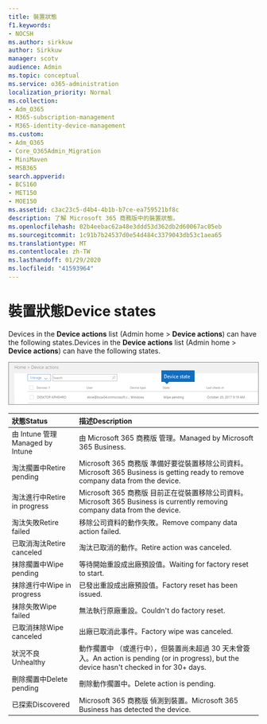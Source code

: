 ```yaml
---
title: 裝置狀態
f1.keywords:
- NOCSH
ms.author: sirkkuw
author: Sirkkuw
manager: scotv
audience: Admin
ms.topic: conceptual
ms.service: o365-administration
localization_priority: Normal
ms.collection:
- Adm_O365
- M365-subscription-management
- M365-identity-device-management
ms.custom:
- Adm_O365
- Core_O365Admin_Migration
- MiniMaven
- MSB365
search.appverid:
- BCS160
- MET150
- MOE150
ms.assetid: c3ac23c5-d4b4-4b1b-b7ce-ea759521bf8c
description: 了解 Microsoft 365 商務版中的裝置狀態。
ms.openlocfilehash: 02b4eebac62a48e3ddd53d362db2d60067ac05eb
ms.sourcegitcommit: 1c91b7b24537d0e54d484c3379043db53c1aea65
ms.translationtype: MT
ms.contentlocale: zh-TW
ms.lasthandoff: 01/29/2020
ms.locfileid: "41593964"
---
```

# <a name="device-states"></a><span data-ttu-id="79136-103">裝置狀態</span><span class="sxs-lookup"><span data-stu-id="79136-103">Device states</span></span>

<span data-ttu-id="79136-104">Devices in the **Device actions** list (Admin home \> **Device actions**) can have the following states.</span><span class="sxs-lookup"><span data-stu-id="79136-104">Devices in the **Device actions** list (Admin home \> **Device actions**) can have the following states.</span></span>
  
![In the Device actions list, you can see the Devices states.](media/a621c47e-45d9-4e1a-beb9-c03254d40c1d.png)
  
|<span data-ttu-id="79136-106">**狀態**</span><span class="sxs-lookup"><span data-stu-id="79136-106">**Status**</span></span>|<span data-ttu-id="79136-107">**描述**</span><span class="sxs-lookup"><span data-stu-id="79136-107">**Description**</span></span>|
|:-----|:-----|
|<span data-ttu-id="79136-108">由 Intune 管理</span><span class="sxs-lookup"><span data-stu-id="79136-108">Managed by Intune</span></span>  <br/> |<span data-ttu-id="79136-109">由 Microsoft 365 商務版 管理。</span><span class="sxs-lookup"><span data-stu-id="79136-109">Managed by Microsoft 365 Business.</span></span>  <br/> |
|<span data-ttu-id="79136-110">淘汰擱置中</span><span class="sxs-lookup"><span data-stu-id="79136-110">Retire pending</span></span>  <br/> |<span data-ttu-id="79136-111">Microsoft 365 商務版 準備好要從裝置移除公司資料。</span><span class="sxs-lookup"><span data-stu-id="79136-111">Microsoft 365 Business is getting ready to remove company data from the device.</span></span>  <br/> |
|<span data-ttu-id="79136-112">淘汰進行中</span><span class="sxs-lookup"><span data-stu-id="79136-112">Retire in progress</span></span>  <br/> |<span data-ttu-id="79136-113">Microsoft 365 商務版 目前正在從裝置移除公司資料。</span><span class="sxs-lookup"><span data-stu-id="79136-113">Microsoft 365 Business is currently removing company data from the device.</span></span>  <br/> |
|<span data-ttu-id="79136-114">淘汰失敗</span><span class="sxs-lookup"><span data-stu-id="79136-114">Retire failed</span></span>  <br/> | <span data-ttu-id="79136-115">移除公司資料的動作失敗。</span><span class="sxs-lookup"><span data-stu-id="79136-115">Remove company data action failed.</span></span>  <br/> |
|<span data-ttu-id="79136-116">已取消淘汰</span><span class="sxs-lookup"><span data-stu-id="79136-116">Retire canceled</span></span>  <br/> |<span data-ttu-id="79136-117">淘汰已取消的動作。</span><span class="sxs-lookup"><span data-stu-id="79136-117">Retire action was canceled.</span></span>  <br/> |
|<span data-ttu-id="79136-118">抹除擱置中</span><span class="sxs-lookup"><span data-stu-id="79136-118">Wipe pending</span></span>  <br/> |<span data-ttu-id="79136-119">等待開始重設成出廠預設值。</span><span class="sxs-lookup"><span data-stu-id="79136-119">Waiting for factory reset to start.</span></span>  <br/> |
|<span data-ttu-id="79136-120">抹除進行中</span><span class="sxs-lookup"><span data-stu-id="79136-120">Wipe in progress</span></span>  <br/> |<span data-ttu-id="79136-121">已發出重設成出廠預設值。</span><span class="sxs-lookup"><span data-stu-id="79136-121">Factory reset has been issued.</span></span>  <br/> |
|<span data-ttu-id="79136-122">抹除失敗</span><span class="sxs-lookup"><span data-stu-id="79136-122">Wipe failed</span></span>  <br/> |<span data-ttu-id="79136-123">無法執行原廠重設。</span><span class="sxs-lookup"><span data-stu-id="79136-123">Couldn't do factory reset.</span></span>  <br/> |
|<span data-ttu-id="79136-124">已取消抹除</span><span class="sxs-lookup"><span data-stu-id="79136-124">Wipe canceled</span></span>  <br/> |<span data-ttu-id="79136-125">出廠已取消此事件。</span><span class="sxs-lookup"><span data-stu-id="79136-125">Factory wipe was canceled.</span></span>  <br/> |
|<span data-ttu-id="79136-126">狀況不良</span><span class="sxs-lookup"><span data-stu-id="79136-126">Unhealthy</span></span>  <br/> |<span data-ttu-id="79136-127">動作擱置中 （或進行中），但裝置尚未超過 30 天未曾簽入。</span><span class="sxs-lookup"><span data-stu-id="79136-127">An action is pending (or in progress), but the device hasn't checked in for 30+ days.</span></span>  <br/> |
|<span data-ttu-id="79136-128">刪除擱置中</span><span class="sxs-lookup"><span data-stu-id="79136-128">Delete pending</span></span>  <br/> |<span data-ttu-id="79136-129">刪除動作擱置中。</span><span class="sxs-lookup"><span data-stu-id="79136-129">Delete action is pending.</span></span>  <br/> |
|<span data-ttu-id="79136-130">已探索</span><span class="sxs-lookup"><span data-stu-id="79136-130">Discovered</span></span>  <br/> |<span data-ttu-id="79136-131">Microsoft 365 商務版 偵測到裝置。</span><span class="sxs-lookup"><span data-stu-id="79136-131">Microsoft 365 Business has detected the device.</span></span>  <br/> |
   
